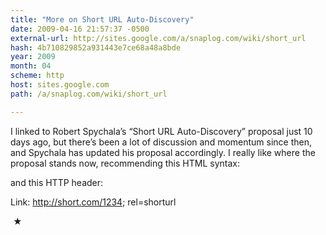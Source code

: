 ```yaml
---
title: "More on Short URL Auto-Discovery"
date: 2009-04-16 21:57:37 -0500
external-url: http://sites.google.com/a/snaplog.com/wiki/short_url
hash: 4b710829852a931443e7ce68a48a8bde
year: 2009
month: 04
scheme: http
host: sites.google.com
path: /a/snaplog.com/wiki/short_url

---
```


I linked to Robert Spychala’s “Short URL Auto-Discovery” proposal just 10 days ago, but there’s been a lot of discussion and momentum since then, and Spychala has updated his proposal accordingly. I really like where the proposal stands now, recommending this HTML syntax:


<link rel="shorturl" href="http://short.com/1234" />


and this HTTP header:


Link: <http://short.com/1234>; rel=shorturl



 ★ 

